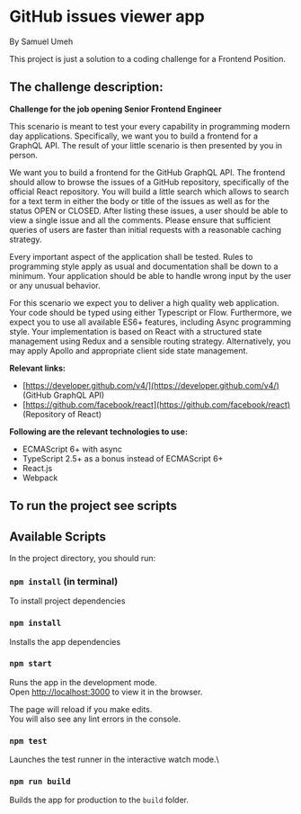 # GitHub issues viewer app
By Samuel Umeh

This project is just a solution to a coding challenge for a Frontend Position.

## The challenge description:

**Challenge for the job opening Senior Frontend Engineer**

This scenario is meant to test your every capability in programming modern day applications.
Specifically, we want you to build a frontend for a GraphQL API. The result of your little scenario is then presented by
you in person.

We want you to build a frontend for the GitHub GraphQL API. The frontend should allow to browse the issues of a 
GitHub repository, specifically of the official React repository. You will build a little search which allows to
search for a text term in either the body or title of the issues as well as for the status OPEN or CLOSED.
After listing these issues, a user should be able to view a single issue and all the comments. Please ensure that
sufficient queries of users are faster than initial requests with a reasonable caching strategy.

Every important aspect of the application shall be tested. Rules to programming style apply as usual and
documentation shall be down to a minimum. Your application should be able to handle wrong input by the
user or any unusual behavior.

For this scenario we expect you to deliver a high quality web application. Your code should be typed using
either Typescript or Flow. Furthermore, we expect you to use all available ES6+ features, including
Async programming style. Your implementation is based on React with a structured state management using Redux and a
sensible routing strategy. Alternatively, you may apply Apollo and appropriate client side state
management.


**Relevant links:**
- [https://developer.github.com/v4/](https://developer.github.com/v4/) (GitHub GraphQL API)
- [https://github.com/facebook/react](https://github.com/facebook/react) (Repository of React)

**Following are the relevant technologies to use:**
- ECMAScript 6+ with async
- TypeScript 2.5+ as a bonus instead of ECMAScript 6+
- React.js
- Webpack

## To run the project see scripts

## Available Scripts

In the project directory, you should run:

### `npm install` (in terminal)
To install project dependencies

### `npm install`

Installs the app dependencies 

### `npm start`

Runs the app in the development mode.\
Open [http://localhost:3000](http://localhost:3000) to view it in the browser.

The page will reload if you make edits.\
You will also see any lint errors in the console.

### `npm test`

Launches the test runner in the interactive watch mode.\

### `npm run build`
Builds the app for production to the `build` folder.

